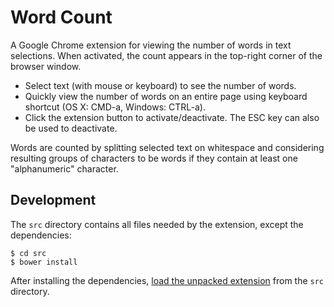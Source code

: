 # Word Count

A Google Chrome extension for viewing the number of words in text selections. When activated, the count appears in the top-right corner of the browser window.

- Select text (with mouse or keyboard) to see the number of words.
- Quickly view the number of words on an entire page using keyboard shortcut (OS X: CMD-a, Windows: CTRL-a).
- Click the extension button to activate/deactivate. The ESC key can also be used to deactivate.

Words are counted by splitting selected text on whitespace and considering resulting groups of characters to be words if they contain at least one "alphanumeric" character.


## Development

The `src` directory contains all files needed by the extension, except the dependencies:

    $ cd src
    $ bower install

After installing the dependencies, [load the unpacked extension](https://developer.chrome.com/extensions/getstarted#unpacked) from the `src` directory.
